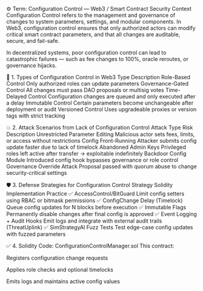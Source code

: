 ⚙️ Term: Configuration Control — Web3 / Smart Contract Security Context
Configuration Control refers to the management and governance of changes to system parameters, settings, and modular components. In Web3, configuration control ensures that only authorized actors can modify critical smart contract parameters, and that all changes are auditable, secure, and fail-safe.

In decentralized systems, poor configuration control can lead to catastrophic failures — such as fee changes to 100%, oracle reroutes, or governance hijacks.

📘 1. Types of Configuration Control in Web3
Type	Description
Role-Based Control	Only authorized roles can update parameters
Governance-Gated Control	All changes must pass DAO proposals or multisig votes
Time-Delayed Control	Configuration changes are queued and only executed after a delay
Immutable Control	Certain parameters become unchangeable after deployment or audit
Versioned Control	Uses upgradeable proxies or version tags with strict tracking

💥 2. Attack Scenarios from Lack of Configuration Control
Attack Type	Risk Description
Unrestricted Parameter Editing	Malicious actor sets fees, limits, or access without restrictions
Config Front-Running	Attacker submits config update faster due to lack of timelock
Abandoned Admin Keys	Privileged roles left active after transfer → exploitable indefinitely
Backdoor Config Module	Introduced config hook bypasses governance or role control
Governance Override Attack	Proposal passed with quorum abuse to change security-critical settings

🛡️ 3. Defense Strategies for Configuration Control
Strategy	Solidity Implementation Practice
✅ AccessControl/BitGuard	Limit config setters using RBAC or bitmask permissions
✅ ConfigChange Delay (Timelock)	Queue config updates for N blocks before execution
✅ Immutable Flags	Permanently disable changes after final config is approved
✅ Event Logging + Audit Hooks	Emit logs and integrate with external audit trails (ThreatUplink)
✅ SimStrategyAI Fuzz Tests	Test edge-case config updates with fuzzed parameters

✅ 4. Solidity Code: ConfigurationControlManager.sol
This contract:

Registers configuration change requests

Applies role checks and optional timelocks

Emits logs and maintains active config values